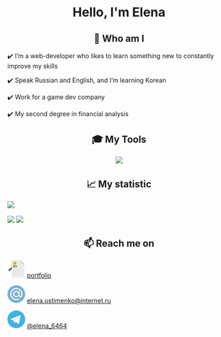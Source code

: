 
<h1 align="center">Hello, I'm Elena</h1>




<h2 align="center">💬 Who am I</h2>

<p>✔️ I’m a web-developer who likes to learn something new to constantly improve my skills</p>
<p>✔️ Speak Russian and English, and I’m learning Korean</p>
<p>✔️ Work for a game dev company</p>
<p>✔️ My second degree in financial analysis</p>




<h2 align="center">🎓 My Tools</h2>


<p align="center">
  <a href="https://skillicons.dev">
    <img src="https://skillicons.dev/icons?i=html,css,sass,js,react,ts,jest,nextjs,redux,graphql,nodejs,express,nginx,mongodb,webpack,postman,figma,vscode,npm,git,github,docker" />
  </a>
</p>




<h2 align="center">📈 My statistic</h2>

![](https://github-profile-summary-cards.vercel.app/api/cards/profile-details?username=ElenaUstimenko&theme=city_lights)


![](https://github-profile-summary-cards.vercel.app/api/cards/repos-per-language?username=ElenaUstimenko&theme=city_lights)   ![](https://github-profile-summary-cards.vercel.app/api/cards/stats?username=ElenaUstimenko&theme=city_lights)


<!--[![codewars](https://www.codewars.com/users/Elena2024/badges/small)](https://www.codewars.com/users/Elena2024) -->



<h2 align="center">📫 Reach me on</h2>


<img src="/images/resume.svg" width="40" height="40"> [portfolio](https://elenaustimenko.github.io/my-portfolio/)


<img src="/images/email.svg" width="40" height="40"> elena.ustimenko@internet.ru


<img src="/images/telegram.svg" width="40" height="40"> [@elena_6464](https://t.me/elena_6464)